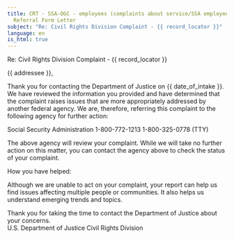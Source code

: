 ```yaml
---
title: CRT - SSA-OGC - employees (complaints about service/SSA employees)
  Referral Form Letter
subject: "Re: Civil Rights Division Complaint - {{ record_locator }}"
language: en
is_html: true
---
```

Re: Civil Rights Division Complaint - {{ record_locator }}

{{ addressee }},

Thank you for contacting the Department of Justice on {{ date_of_intake }}.  We have reviewed the information you provided and have determined that the complaint raises issues that are more appropriately addressed by another federal agency.  We are, therefore, referring this complaint to the following agency for further action:

Social Security Administration
1-800-772-1213
1-800-325-0778 (TTY)

The above agency will review your complaint.  While we will take no further action on this matter, you can contact the agency above to check the status of your complaint.

How you have helped:

Although we are unable to act on your complaint, your report can help us find issues affecting multiple people or communities.  It also helps us understand emerging trends and topics.

Thank you for taking the time to contact the Department of Justice about your concerns.
<br/>
U.S. Department of Justice
Civil Rights Division
